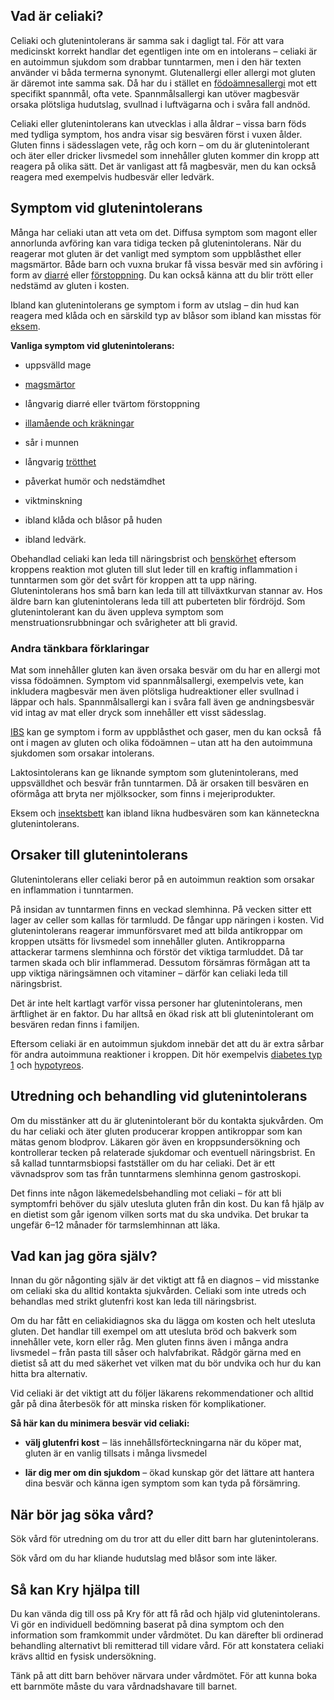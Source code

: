 Vad är celiaki?
---------------

Celiaki och glutenintolerans är samma sak i dagligt tal. För att vara medicinskt korrekt handlar det egentligen inte om en intolerans – celiaki är en autoimmun sjukdom som drabbar tunntarmen, men i den här texten använder vi båda termerna synonymt. Glutenallergi eller allergi mot gluten är däremot inte samma sak. Då har du i stället en [födoämnesallergi](https://www.kry.se/fakta/allergier/fodoamnesallergi/ "fodoamnesallergi") mot ett specifikt spannmål, ofta vete. Spannmålsallergi kan utöver magbesvär orsaka plötsliga hudutslag, svullnad i luftvägarna och i svåra fall andnöd.

Celiaki eller glutenintolerans kan utvecklas i alla åldrar – vissa barn föds med tydliga symptom, hos andra visar sig besvären först i vuxen ålder. Gluten finns i sädesslagen vete, råg och korn – om du är glutenintolerant och äter eller dricker livsmedel som innehåller gluten kommer din kropp att reagera på olika sätt. Det är vanligast att få magbesvär, men du kan också reagera med exempelvis hudbesvär eller ledvärk.

Symptom vid glutenintolerans
----------------------------

Många har celiaki utan att veta om det. Diffusa symptom som magont eller annorlunda avföring kan vara tidiga tecken på glutenintolerans. När du reagerar mot gluten är det vanligt med symptom som uppblåsthet eller magsmärtor. Både barn och vuxna brukar få vissa besvär med sin avföring i form av [diarré](https://www.kry.se/fakta/mage-och-tarm/diarre/ "diarre") eller [förstoppning](https://www.kry.se/fakta/mage-och-tarm/forstoppning/ "forstoppning"). Du kan också känna att du blir trött eller nedstämd av gluten i kosten.

Ibland kan glutenintolerans ge symptom i form av utslag – din hud kan reagera med klåda och en särskild typ av blåsor som ibland kan misstas för [eksem](https://www.kry.se/fakta/hudsjukdomar/eksem/ "eksem").

**Vanliga symptom vid glutenintolerans:**

*   uppsvälld mage
    
*   [magsmärtor](https://www.kry.se/fakta/mage-och-tarm/ont-i-magen/ "magsmartor")
    
*   långvarig diarré eller tvärtom förstoppning
    
*   [illamående och kräkningar](https://www.kry.se/fakta/mage-och-tarm/illamaende/ "illamaende-och-krakningar")
    
*   sår i munnen
    
*   långvarig [trötthet](https://www.kry.se/fakta/ovrigt/trotthet/ "trotthet")
    
*   påverkat humör och nedstämdhet
    
*   viktminskning
    
*   ibland klåda och blåsor på huden
    
*   ibland ledvärk.
    

Obehandlad celiaki kan leda till näringsbrist och [benskörhet](https://www.kry.se/fakta/leder-muskler-och-skelett/osteoporos/ "benskorhet") eftersom kroppens reaktion mot gluten till slut leder till en kraftig inflammation i tunntarmen som gör det svårt för kroppen att ta upp näring. Glutenintolerans hos små barn kan leda till att tillväxtkurvan stannar av. Hos äldre barn kan glutenintolerans leda till att puberteten blir fördröjd. Som glutenintolerant kan du även uppleva symptom som menstruationsrubbningar och svårigheter att bli gravid.

### **Andra tänkbara förklaringar**

Mat som innehåller gluten kan även orsaka besvär om du har en allergi mot vissa födoämnen. Symptom vid spannmålsallergi, exempelvis vete, kan inkludera magbesvär men även plötsliga hudreaktioner eller svullnad i läppar och hals. Spannmålsallergi kan i svåra fall även ge andningsbesvär vid intag av mat eller dryck som innehåller ett visst sädesslag.

[IBS](https://www.kry.se/fakta/mage-och-tarm/ibs/ "ibs") kan ge symptom i form av uppblåsthet och gaser, men du kan också  få ont i magen av gluten och olika födoämnen – utan att ha den autoimmuna sjukdomen som orsakar intolerans.

Laktosintolerans kan ge liknande symptom som glutenintolerans, med uppsvälldhet och besvär från tunntarmen. Då är orsaken till besvären en oförmåga att bryta ner mjölksocker, som finns i mejeriprodukter.

Eksem och [insektsbett](https://www.kry.se/fakta/djur-och-insektsbett/insektsbett/ "insektsbett") kan ibland likna hudbesvären som kan känneteckna glutenintolerans.

Orsaker till glutenintolerans
-----------------------------

Glutenintolerans eller celiaki beror på en autoimmun reaktion som orsakar en inflammation i tunntarmen.

På insidan av tunntarmen finns en veckad slemhinna. På vecken sitter ett lager av celler som kallas för tarmludd. De fångar upp näringen i kosten. Vid glutenintolerans reagerar immunförsvaret med att bilda antikroppar om kroppen utsätts för livsmedel som innehåller gluten. Antikropparna attackerar tarmens slemhinna och förstör det viktiga tarmluddet. Då tar tarmen skada och blir inflammerad. Dessutom försämras förmågan att ta upp viktiga näringsämnen och vitaminer – därför kan celiaki leda till näringsbrist.

Det är inte helt kartlagt varför vissa personer har glutenintolerans, men ärftlighet är en faktor. Du har alltså en ökad risk att bli glutenintolerant om besvären redan finns i familjen.

Eftersom celiaki är en autoimmun sjukdom innebär det att du är extra sårbar för andra autoimmuna reaktioner i kroppen. Dit hör exempelvis [diabetes typ 1](https://www.kry.se/fakta/hormonella-sjukdomar/diabetes-typ-1/ "diabetes-typ-1") och [hypotyreos](https://www.kry.se/fakta/hormonella-sjukdomar/hypertyreos/ "hypotyreos").

Utredning och behandling vid glutenintolerans
---------------------------------------------

Om du misstänker att du är glutenintolerant bör du kontakta sjukvården. Om du har celiaki och äter gluten producerar kroppen antikroppar som kan mätas genom blodprov. Läkaren gör även en kroppsundersökning och kontrollerar tecken på relaterade sjukdomar och eventuell näringsbrist. En så kallad tunntarmsbiopsi fastställer om du har celiaki. Det är ett vävnadsprov som tas från tunntarmens slemhinna genom gastroskopi.

Det finns inte någon läkemedelsbehandling mot celiaki – för att bli symptomfri behöver du själv utesluta gluten från din kost. Du kan få hjälp av en dietist som går igenom vilken sorts mat du ska undvika. Det brukar ta ungefär 6–12 månader för tarmslemhinnan att läka.

Vad kan jag göra själv?
-----------------------

Innan du gör någonting själv är det viktigt att få en diagnos – vid misstanke om celiaki ska du alltid kontakta sjukvården. Celiaki som inte utreds och behandlas med strikt glutenfri kost kan leda till näringsbrist.

Om du har fått en celiakidiagnos ska du lägga om kosten och helt utesluta gluten. Det handlar till exempel om att utesluta bröd och bakverk som innehåller vete, korn eller råg. Men gluten finns även i många andra livsmedel – från pasta till såser och halvfabrikat. Rådgör gärna med en dietist så att du med säkerhet vet vilken mat du bör undvika och hur du kan hitta bra alternativ.

Vid celiaki är det viktigt att du följer läkarens rekommendationer och alltid går på dina återbesök för att minska risken för komplikationer.

**Så här kan du minimera besvär vid celiaki:**

*   **välj glutenfri kost** ‒ läs innehållsförteckningarna när du köper mat, gluten är en vanlig tillsats i många livsmedel
    
*   **lär dig mer om din sjukdom** – ökad kunskap gör det lättare att hantera dina besvär och känna igen symptom som kan tyda på försämring.
    

När bör jag söka vård?
----------------------

Sök vård för utredning om du tror att du eller ditt barn har glutenintolerans.

Sök vård om du har kliande hudutslag med blåsor som inte läker.

Så kan Kry hjälpa till
----------------------

Du kan vända dig till oss på Kry för att få råd och hjälp vid glutenintolerans. Vi gör en individuell bedömning baserat på dina symptom och den information som framkommit under vårdmötet. Du kan därefter bli ordinerad behandling alternativt bli remitterad till vidare vård. För att konstatera celiaki krävs alltid en fysisk undersökning.

Tänk på att ditt barn behöver närvara under vårdmötet. För att kunna boka ett barnmöte måste du vara vårdnadshavare till barnet.
